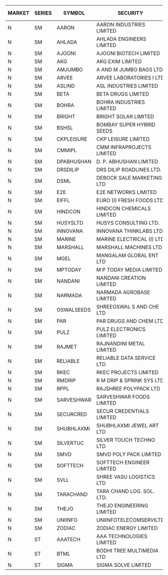 


| MARKET | SERIES | SYMBOL | SECURITY | PREV CL PR | OPEN PRICE | HIGH PRICE | LOW PRICE | CLOSE PRICE | NET TRDVAL | NET TRDQTY | CORP IND | HI 52 WK | LO 52 WK |
| ----- | ----- | ----- | ----- | ----- | ----- | ----- | ----- | ----- | ----- | ----- | ----- | ----- | ----- |
| N | SM | AARON | AARON INDUSTRIES LIMITED | 27.25 | 27.25 | 27.25 | 27.25 | 27.25 | 171675.00 | 6300 |  | 58.00 | 27.25 |
| N | SM | AHLADA | AHLADA ENGINEERS LIMITED | 42.00 | 43.95 | 44.90 | 43.95 | 44.50 | 266750.00 | 6000 |  | 69.95 | 36.30 |
| N | SM | AJOONI | AJOONI BIOTECH LIMITED | 33.90 | 34.00 | 34.00 | 34.00 | 34.00 | 136000.00 | 4000 |  | 36.50 | 6.35 |
| N | SM | AKG | AKG EXIM LIMITED | 66.15 | 66.50 | 66.50 | 66.50 | 66.50 | 266000.00 | 4000 |  | 66.50 | 30.00 |
| N | SM | AMJUMBO | A AND M JUMBO BAGS LTD | 12.45 | 12.45 | 12.45 | 12.45 | 12.45 | 99600.00 | 8000 |  | 14.70 | 5.85 |
| N | SM | ARVEE | ARVEE LABORATORIES I LTD | 79.75 | 41.50 | 41.50 | 41.50 | 41.50 | 166000.00 | 4000 |  | 79.75 | 37.60 |
| N | SM | ASLIND | ASL INDUSTRIES LIMITED | 6.60 | 6.90 | 6.90 | 6.90 | 6.90 | 27600.00 | 4000 |  | 11.20 | 4.75 |
| N | SM | BETA | BETA DRUGS LIMITED | 129.85 | 129.00 | 129.00 | 128.95 | 129.00 | 515960.00 | 4000 |  | 140.80 | 37.00 |
| N | SM | BOHRA | BOHRA INDUSTRIES LIMITED | 1.30 | 1.30 | 1.30 | 1.30 | 1.30 | 2600.00 | 2000 |  | 2.90 | .35 |
| N | SM | BRIGHT | BRIGHT SOLAR LIMITED | 6.80 | 6.20 | 6.60 | 6.15 | 6.60 | 319200.00 | 51000 |  | 19.90 | 4.70 |
| N | SM | BSHSL | BOMBAY SUPER HYBRID SEEDS | 91.00 | 91.10 | 91.10 | 91.10 | 91.10 | 145760.00 | 1600 |  | 134.05 | 77.50 |
| N | SM | CKPLEISURE | CKP LEISURE LIMITED | 3.20 | 3.35 | 3.35 | 3.35 | 3.35 | 40200.00 | 12000 |  | 7.55 | 3.00 |
| N | SM | CMMIPL | CMM INFRAPROJECTS LIMITED | 2.40 | 2.45 | 2.50 | 2.45 | 2.50 | 29700.00 | 12000 |  | 9.25 | 2.30 |
| N | SM | DPABHUSHAN | D. P. ABHUSHAN LIMITED | 98.60 | 100.00 | 100.00 | 100.00 | 100.00 | 400000.00 | 4000 |  | 100.00 | 37.50 |
| N | SM | DRSDILIP | DRS DILIP ROADLINES LTD. | 70.95 | 70.95 | 70.95 | 70.95 | 70.95 | 567600.00 | 8000 |  | 78.00 | 60.00 |
| N | SM | DSML | DEBOCK SALE MARKETING LTD | 16.75 | 17.40 | 17.40 | 17.30 | 17.30 | 208200.00 | 12000 |  | 17.40 | 3.50 |
| N | SM | E2E | E2E NETWORKS LIMITED | 48.35 | 48.60 | 50.00 | 48.00 | 49.90 | 1372800.00 | 28000 |  | 57.95 | 13.30 |
| N | SM | EIFFL | EURO (I) FRESH FOODS LTD | 95.00 | 95.00 | 95.00 | 95.00 | 95.00 | 76000.00 | 800 |  | 131.00 | 71.00 |
| N | SM | HINDCON | HINDCON CHEMICALS LIMITED | 18.05 | 18.00 | 18.00 | 18.00 | 18.00 | 432000.00 | 24000 |  | 20.65 | 8.05 |
| N | SM | HUSYSLTD | HUSYS CONSULTING LTD. | 87.00 | 83.50 | 83.50 | 83.50 | 83.50 | 167000.00 | 2000 |  | 89.50 | 20.50 |
| N | SM | INNOVANA | INNOVANA THINKLABS LTD. | 81.05 | 77.00 | 77.00 | 77.00 | 77.00 | 77000.00 | 1000 |  | 326.40 | 70.25 |
| N | SM | MARINE | MARINE ELECTRICAL (I) LTD | 173.95 | 170.00 | 174.00 | 169.90 | 174.00 | 1368000.00 | 8000 |  | 198.00 | 78.00 |
| N | SM | MARSHALL | MARSHALL MACHINES LTD | 6.90 | 7.15 | 7.20 | 7.05 | 7.20 | 193200.00 | 27000 |  | 22.00 | 4.85 |
| N | SM | MGEL | MANGALAM GLOBAL ENT LTD | 40.00 | 40.50 | 40.50 | 40.20 | 40.35 | 242100.00 | 6000 |  | 65.10 | 38.00 |
| N | SM | MPTODAY | M P TODAY MEDIA LIMITED | 11.70 | 12.25 | 12.25 | 11.15 | 11.20 | 91600.00 | 8000 |  | 24.00 | 11.15 |
| N | SM | NANDANI | NANDANI CREATION LIMITED | 13.35 | 13.90 | 13.90 | 13.90 | 13.90 | 69500.00 | 5000 |  | 13.90 | 5.75 |
| N | SM | NARMADA | NARMADA AGROBASE LIMITED | 13.60 | 12.95 | 12.95 | 12.95 | 12.95 | 93240.00 | 7200 |  | 28.70 | 11.30 |
| N | SM | OSWALSEEDS | SHREEOSWAL S AND CHE LTD | 47.95 | 49.00 | 49.00 | 49.00 | 49.00 | 196000.00 | 4000 |  | 50.45 | 21.80 |
| N | SM | PAR | PAR DRUGS AND CHEM LTD | 53.55 | 52.00 | 52.60 | 52.00 | 52.00 | 313200.00 | 6000 |  | 59.40 | 26.20 |
| N | SM | PULZ | PULZ ELECTRONICS LIMITED | 13.00 | 12.35 | 12.35 | 12.35 | 12.35 | 98800.00 | 8000 |  | 30.00 | 9.20 |
| N | SM | RAJMET | RAJNANDINI METAL LIMITED | 27.80 | 27.65 | 28.05 | 27.65 | 27.90 | 669200.00 | 24000 |  | 41.30 | 23.85 |
| N | SM | RELIABLE | RELIABLE DATA SERVICE LTD | 24.00 | 24.00 | 24.00 | 24.00 | 24.00 | 57600.00 | 2400 |  | 36.40 | 19.95 |
| N | SM | RKEC | RKEC PROJECTS LIMITED | 34.60 | 35.00 | 35.00 | 35.00 | 35.00 | 35000.00 | 1000 |  | 66.65 | 26.20 |
| N | SM | RMDRIP | R M DRIP & SPRINK SYS LTD | 51.50 | 51.00 | 54.00 | 51.00 | 54.00 | 5709400.00 | 106000 |  | 63.00 | 14.65 |
| N | SM | RPPL | RAJSHREE POLYPACK LTD | 70.50 | 74.00 | 74.00 | 74.00 | 74.00 | 74000.00 | 1000 |  | 101.80 | 47.75 |
| N | SM | SARVESHWAR | SARVESHWAR FOODS LIMITED | 12.85 | 13.00 | 13.45 | 12.90 | 13.45 | 362480.00 | 27200 |  | 28.50 | 8.45 |
| N | SM | SECURCRED | SECUR CREDENTIALS LIMITED | 14.10 | 13.60 | 14.65 | 13.60 | 14.65 | 33870.00 | 2400 |  | 45.40 | 12.15 |
| N | SM | SHUBHLAXMI | SHUBHLAXMI JEWEL ART LTD | 19.00 | 18.05 | 19.00 | 18.05 | 19.00 | 91200.00 | 5000 |  | 167.00 | 16.30 |
| N | SM | SILVERTUC | SILVER TOUCH TECHNO LTD | 90.00 | 89.00 | 90.00 | 89.00 | 90.00 | 539000.00 | 6000 |  | 130.00 | 89.00 |
| N | SM | SMVD | SMVD POLY PACK LIMITED | 9.30 | 9.30 | 9.30 | 9.30 | 9.30 | 18600.00 | 2000 |  | 12.00 | 6.45 |
| N | SM | SOFTTECH | SOFTTECH ENGINEER LIMITED | 82.10 | 79.25 | 81.75 | 79.25 | 81.35 | 644000.00 | 8000 |  | 82.80 | 32.45 |
| N | SM | SVLL | SHREE VASU LOGISTICS LTD | 81.80 | 80.15 | 82.30 | 80.15 | 82.30 | 162450.00 | 2000 |  | 113.00 | 70.00 |
| N | SM | TARACHAND | TARA CHAND LOG. SOL. LTD. | 33.80 | 30.00 | 30.00 | 30.00 | 30.00 | 300000.00 | 10000 |  | 43.00 | 21.10 |
| N | SM | THEJO | THEJO ENGINEERING LIMITED | 1419.00 | 1380.00 | 1430.00 | 1360.00 | 1430.00 | 2219800.00 | 1600 |  | 1468.50 | 350.55 |
| N | SM | UNIINFO | UNIINFOTELECOMSERVILTD | 8.25 | 7.85 | 8.65 | 7.85 | 8.65 | 33000.00 | 4000 |  | 32.15 | 7.85 |
| N | SM | ZODIAC | ZODIAC ENERGY LIMITED | 14.40 | 13.70 | 13.70 | 13.70 | 13.70 | 54800.00 | 4000 |  | 27.50 | 11.25 |
| N | ST | AAATECH | AAA TECHNOLOGIES LIMITED | 43.10 | 43.70 | 43.70 | 43.05 | 43.05 | 518700.00 | 12000 |  | 45.00 | 42.15 |
| N | ST | BTML | BODHI TREE MULTIMEDIA LTD | 95.80 | 94.80 | 97.50 | 94.80 | 95.00 | 1499760.00 | 15600 |  | 97.50 | 94.00 |
| N | ST | SIGMA | SIGMA SOLVE LIMITED | 45.00 | 45.45 | 45.45 | 45.00 | 45.00 | 406350.00 | 9000 |  | 46.00 | 45.00 |



